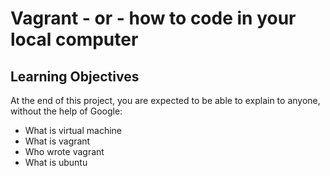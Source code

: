 # Vagrant - or - how to code in your local computer

## Learning Objectives

At the end of this project, you are expected to be able to explain to anyone, without the help of Google:


* What is virtual machine
* What is vagrant
* Who wrote vagrant
* What is ubuntu
